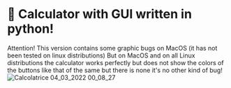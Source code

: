 # 🧮 Calculator with GUI written in python!
Attention! This version contains some graphic bugs on MacOS (it has not been tested on linux distributions) But on MacOS and on all Linux distributions the calculator works perfectly but does not show the colors of the buttons like that of the same but there is none it's no other kind of bug!
![Calcolatrice 04_03_2022 00_08_27](https://user-images.githubusercontent.com/97669353/156720197-663c0a75-bf8c-45de-be08-232c83ff85c6.png)
